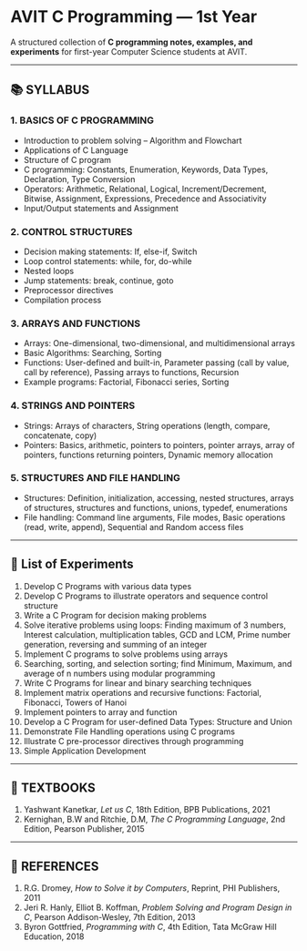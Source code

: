 # AVIT C Programming — 1st Year

A structured collection of **C programming notes, examples, and experiments** for first-year Computer Science students at AVIT.

---

## 📚 SYLLABUS

### 1. BASICS OF C PROGRAMMING
- Introduction to problem solving – Algorithm and Flowchart  
- Applications of C Language  
- Structure of C program  
- C programming: Constants, Enumeration, Keywords, Data Types, Declaration, Type Conversion  
- Operators: Arithmetic, Relational, Logical, Increment/Decrement, Bitwise, Assignment, Expressions, Precedence and Associativity  
- Input/Output statements and Assignment

### 2. CONTROL STRUCTURES
- Decision making statements: If, else-if, Switch  
- Loop control statements: while, for, do-while  
- Nested loops  
- Jump statements: break, continue, goto  
- Preprocessor directives  
- Compilation process

### 3. ARRAYS AND FUNCTIONS
- Arrays: One-dimensional, two-dimensional, and multidimensional arrays  
- Basic Algorithms: Searching, Sorting  
- Functions: User-defined and built-in, Parameter passing (call by value, call by reference), Passing arrays to functions, Recursion  
- Example programs: Factorial, Fibonacci series, Sorting

### 4. STRINGS AND POINTERS
- Strings: Arrays of characters, String operations (length, compare, concatenate, copy)  
- Pointers: Basics, arithmetic, pointers to pointers, pointer arrays, array of pointers, functions returning pointers, Dynamic memory allocation

### 5. STRUCTURES AND FILE HANDLING
- Structures: Definition, initialization, accessing, nested structures, arrays of structures, structures and functions, unions, typedef, enumerations  
- File handling: Command line arguments, File modes, Basic operations (read, write, append), Sequential and Random access files

---

## 🧪 List of Experiments

1. Develop C Programs with various data types  
2. Develop C Programs to illustrate operators and sequence control structure  
3. Write a C Program for decision making problems  
4. Solve iterative problems using loops: Finding maximum of 3 numbers, Interest calculation, multiplication tables, GCD and LCM, Prime number generation, reversing and summing of an integer  
5. Implement C programs to solve problems using arrays  
6. Searching, sorting, and selection sorting; find Minimum, Maximum, and average of n numbers using modular programming  
7. Write C Programs for linear and binary searching techniques  
8. Implement matrix operations and recursive functions: Factorial, Fibonacci, Towers of Hanoi  
9. Implement pointers to array and function  
10. Develop a C Program for user-defined Data Types: Structure and Union  
11. Demonstrate File Handling operations using C programs  
12. Illustrate C pre-processor directives through programming  
13. Simple Application Development

---

## 📖 TEXTBOOKS

1. Yashwant Kanetkar, *Let us C*, 18th Edition, BPB Publications, 2021  
2. Kernighan, B.W and Ritchie, D.M, *The C Programming Language*, 2nd Edition, Pearson Publisher, 2015  

---

## 🔖 REFERENCES

1. R.G. Dromey, *How to Solve it by Computers*, Reprint, PHI Publishers, 2011  
2. Jeri R. Hanly, Elliot B. Koffman, *Problem Solving and Program Design in C*, Pearson Addison-Wesley, 7th Edition, 2013  
3. Byron Gottfried, *Programming with C*, 4th Edition, Tata McGraw Hill Education, 2018
